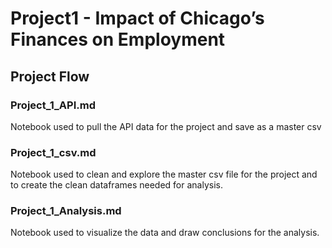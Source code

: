 # Project1 - Impact of Chicago’s Finances on Employment

## Project Flow

### Project_1_API.md
Notebook used to pull the API data for the project and save as a master csv

### Project_1_csv.md
Notebook used to clean and explore the master csv file for the project and to create the clean dataframes needed for analysis.

### Project_1_Analysis.md
Notebook used to visualize the data and draw conclusions for the analysis.
